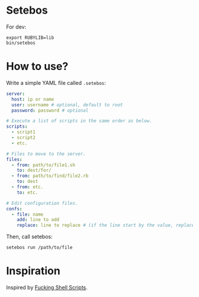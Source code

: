 Setebos
=======

For dev:

```shell
export RUBYLIB=lib
bin/setebos
```

# How to use?

Write a simple YAML file called `.setebos`:

```yaml
server:
  host: ip or name
  user: username # optional, default to root
  password: password # optional

# Execute a list of scripts in the same order as below.
scripts:
  - script1
  - script2
  - etc.

# Files to move to the server.
files:
  - from: path/to/file1.sh
    to: dest/for/
  - from: path/to/find/file2.rb
    to: dest
  - from: etc.
    to: etc.

# Edit configuration files.
confs:
  - file: name
    add: line to add
    replace: line to replace # (if the line start by the value, replace the whole line)
```

Then, call setebos:

```shell
setebos run /path/to/file
```

# Inspiration

Inspired by [Fucking Shell Scripts](http://fuckingshellscripts.org/).
